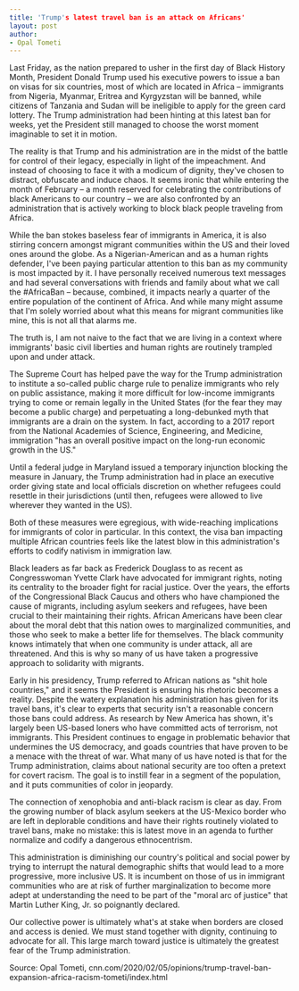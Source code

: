 ```yaml
---
title: 'Trump's latest travel ban is an attack on Africans'
layout: post
author:
- Opal Tometi
---
```


Last Friday, as the nation prepared to usher in the first day of Black History Month, President Donald Trump used his executive powers to issue a ban on visas for six countries, most of which are located in Africa – immigrants from Nigeria, Myanmar, Eritrea and Kyrgyzstan will be banned, while citizens of Tanzania and Sudan will be ineligible to apply for the green card lottery. The Trump administration had been hinting at this latest ban for weeks, yet the President still managed to choose the worst moment imaginable to set it in motion.

The reality is that Trump and his administration are in the midst of the battle for control of their legacy, especially in light of the impeachment. And instead of choosing to face it with a modicum of dignity, they've chosen to distract, obfuscate and induce chaos. It seems ironic that while entering the month of February – a month reserved for celebrating the contributions of black Americans to our country – we are also confronted by an administration that is actively working to block black people traveling from Africa.

While the ban stokes baseless fear of immigrants in America, it is also stirring concern amongst migrant communities within the US and their loved ones around the globe. As a Nigerian-American and as a human rights defender, I've been paying particular attention to this ban as my community is most impacted by it. I have personally received numerous text messages and had several conversations with friends and family about what we call the #AfricaBan – because, combined, it impacts nearly a quarter of the entire population of the continent of Africa. And while many might assume that I'm solely worried about what this means for migrant communities like mine, this is not all that alarms me.

The truth is, I am not naive to the fact that we are living in a context where immigrants' basic civil liberties and human rights are routinely trampled upon and under attack.

The Supreme Court has helped pave the way for the Trump administration to institute a so-called public charge rule to penalize immigrants who rely on public assistance, making it more difficult for low-income immigrants trying to come or remain legally in the United States (for the fear they may become a public charge) and perpetuating a long-debunked myth that immigrants are a drain on the system. In fact, according to a 2017 report from the National Academies of Science, Engineering, and Medicine, immigration "has an overall positive impact on the long-run economic growth in the US."

Until a federal judge in Maryland issued a temporary injunction blocking the measure in January, the Trump administration had in place an executive order giving state and local officials discretion on whether refugees could resettle in their jurisdictions (until then, refugees were allowed to live wherever they wanted in the US).

Both of these measures were egregious, with wide-reaching implications for immigrants of color in particular. In this context, the visa ban impacting multiple African countries feels like the latest blow in this administration's efforts to codify nativism in immigration law.

Black leaders as far back as Frederick Douglass to as recent as Congresswoman Yvette Clark have advocated for immigrant rights, noting its centrality to the broader fight for racial justice. Over the years, the efforts of the Congressional Black Caucus and others who have championed the cause of migrants, including asylum seekers and refugees, have been crucial to their maintaining their rights. African Americans have been clear about the moral debt that this nation owes to marginalized communities, and those who seek to make a better life for themselves. The black community knows intimately that when one community is under attack, all are threatened. And this is why so many of us have taken a progressive approach to solidarity with migrants.

Early in his presidency, Trump referred to African nations as "shit hole countries," and it seems the President is ensuring his rhetoric becomes a reality. Despite the watery explanation his administration has given for its travel bans, it's clear to experts that security isn't a reasonable concern those bans could address. As research by New America has shown, it's largely been US-based loners who have committed acts of terrorism, not immigrants. This President continues to engage in problematic behavior that undermines the US democracy, and goads countries that have proven to be a menace with the threat of war. What many of us have noted is that for the Trump administration, claims about national security are too often a pretext for covert racism. The goal is to instill fear in a segment of the population, and it puts communities of color in jeopardy.

The connection of xenophobia and anti-black racism is clear as day. From the growing number of black asylum seekers at the US-Mexico border who are left in deplorable conditions and have their rights routinely violated to travel bans, make no mistake: this is latest move in an agenda to further normalize and codify a dangerous ethnocentrism.

This administration is diminishing our country's political and social power by trying to interrupt the natural demographic shifts that would lead to a more progressive, more inclusive US. It is incumbent on those of us in immigrant communities who are at risk of further marginalization to become more adept at understanding the need to be part of the "moral arc of justice" that Martin Luther King, Jr. so poignantly declared.

Our collective power is ultimately what's at stake when borders are closed and access is denied. We must stand together with dignity, continuing to advocate for all. This large march toward justice is ultimately the greatest fear of the Trump administration.

Source: Opal Tometi, cnn.com/2020/02/05/opinions/trump-travel-ban-expansion-africa-racism-tometi/index.html
